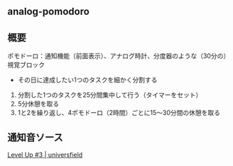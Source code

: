 ## analog-pomodoro

## 概要
ポモドーロ：通知機能（前面表示）、アナログ時計、分度器のような（30分の）視覚ブロック

- その日に達成したい1つのタスクを細かく分割する
1. 分割した1つのタスクを25分間集中して行う（タイマーをセット）
2. 5分休憩を取る
3. 1と2を繰り返し、4ポモドーロ（2時間）ごとに15〜30分間の休憩を取る

## 通知音ソース
[Level Up #3 | universfield](https://pixabay.com/ja/users/universfield-28281460/)